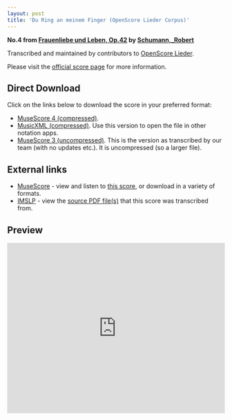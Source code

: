 ```yaml
---
layout: post
title: 'Du Ring an meinem Finger (OpenScore Lieder Corpus)'
---
```


__No.4 from [Frauenliebe und Leben, Op.42](https://fourscoreandmore.org/openscore/lieder/Schumann%2C_Robert/Frauenliebe_und_Leben%2C_Op.42/) by [Schumann,_Robert](https://fourscoreandmore.org/openscore/lieder/Schumann%2C_Robert)__

Transcribed and maintained by contributors to [OpenScore Lieder].

Please visit the [official score page] for more information.

[official score page]: https://musescore.com/openscore-lieder-corpus/scores/4978488
[OpenScore Lieder]: https://musescore.com/openscore-lieder-corpus

## Direct Download

Click on the links below to download the score in your preferred format:
- [MuseScore 4 (compressed)](https://fourscoreandmore.org/openscore/lieder/Schumann%2C_Robert/Frauenliebe_und_Leben%2C_Op.42/4_Du_Ring_an_meinem_Finger.mscz).
- [MusicXML (compressed)](https://fourscoreandmore.org/openscore/lieder/Schumann%2C_Robert/Frauenliebe_und_Leben%2C_Op.42/4_Du_Ring_an_meinem_Finger.mxl). Use this version to open the file in other notation apps.
- [MuseScore 3 (uncompressed)](https://raw.githubusercontent.com/OpenScore/Lieder/refs/heads/main/scores/Schumann%2C_Robert/Frauenliebe_und_Leben%2C_Op.42/4_Du_Ring_an_meinem_Finger/lc4978488.mscx). This is the version as transcribed by our team (with no updates etc.). It is uncompressed (so a larger file).

## External links

- [MuseScore] - view and listen to [this score][MuseScore], or download in a variety of formats.
- [IMSLP] - view the [source PDF file(s)][IMSLP] that this score was transcribed from.

[MuseScore]: https://musescore.com/score/4978488
[IMSLP]: https://imslp.org/wiki/Special:ReverseLookup/51733

## Preview

<iframe width="100%" height="394" src="https://musescore.com/openscore-lieder-corpus/scores/4978488/embed" frameborder="0" allowfullscreen allow="autoplay; fullscreen"></iframe>

